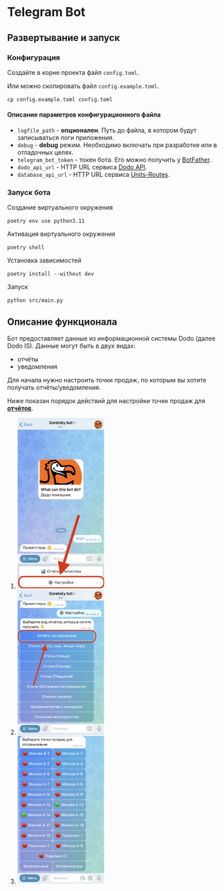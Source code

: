 # Telegram Bot

## Развертывание и запуск

### Конфигурация
Создайте в корне проекта файл `config.toml`. 

Или можно скопировать файл `config.example.toml`.

```shell
cp config.example.toml config.toml
```

#### Описание параметров конфигурационного файла
- `logfile_path` - **опционален**. Путь до файла, в котором будут записываться логи приложения.
- `debug` - **debug** режим. Необходимо включать при разработке или в отладочных целях.
- `telegram_bot_token` - токен бота. Его можно получить у [BotFather](https://t.me/BotFather).
- `dodo_api_url` - HTTP URL сервиса [Dodo API](https://github.com/goretsky-integration/api).
- `database_api_url` - HTTP URL сервиса [Units-Routes](https://github.com/goretsky-integration/unit-routes-database).

### Запуск бота

Создание виртуального окружения
```shell
poetry env use python3.11
```

Активация виртуального окружения
```shell
poetry shell
```

Установка зависимостей
```shell
poetry install --without dev
```

Запуск
```shell
python src/main.py
```


## Описание функционала
Бот предоставляет данные из информационной системы Dodo (далее Dodo IS).
Данные могут быть в двух видах:
- отчёты
- уведомления

Для начала нужно настроить точки продаж, по которым вы хотите получать отчёты/уведомления.

Ниже показан порядок действий для настройки точек продаж для <b><u>отчётов</u></b>.
1. <img src="./docs/img/settings.PNG" alt="Settings" width="200">
2. <img src="./docs/img/statistics-settings.PNG" alt="Statistics settings" width="200">
3. <img src="./docs/img/choose-units.PNG" alt="Choose units" width="200">
